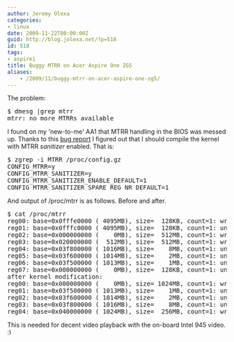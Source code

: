 ```yaml
---
author: Jeremy Olexa
categories:
- linux
date: 2009-11-22T00:00:00Z
guid: http://blog.jolexa.net/?p=518
id: 518
tags:
- aspire1
title: Buggy MTRR on Acer Aspire One ZG5
aliases:
    - /2009/11/buggy-mtrr-on-acer-aspire-one-zg5/
---
```


The problem:

<pre>$ dmesg |grep mtrr
mtrr: no more MTRRs available</pre>

I found on my 'new-to-me' AA1 that MTRR handling in the BIOS was messed up. Thanks to this [bug report][1] I figured out that I should compile the kernel with MTRR *sanitizer* enabled. That is:

<pre>$ zgrep -i MTRR /proc/config.gz 
CONFIG_MTRR=y
CONFIG_MTRR_SANITIZER=y
CONFIG_MTRR_SANITIZER_ENABLE_DEFAULT=1
CONFIG_MTRR_SANITIZER_SPARE_REG_NR_DEFAULT=1</pre>

And output of /proc/mtrr is as follows. Before and after.

<pre>$ cat /proc/mtrr
reg00: base=0x0fffe0000 ( 4095MB), size=  128KB, count=1: write-protect
reg01: base=0x0fffc0000 ( 4095MB), size=  128KB, count=1: uncachable
reg02: base=0x000000000 (    0MB), size=  512MB, count=1: write-back
reg03: base=0x020000000 (  512MB), size=  512MB, count=1: write-back
reg04: base=0x03f800000 ( 1016MB), size=    8MB, count=1: uncachable
reg05: base=0x03f600000 ( 1014MB), size=    2MB, count=1: uncachable
reg06: base=0x03f500000 ( 1013MB), size=    1MB, count=1: uncachable
reg07: base=0x000000000 (    0MB), size=  128KB, count=1: uncachable
after kernel modification:
reg00: base=0x000000000 (    0MB), size= 1024MB, count=1: write-back
reg01: base=0x03f500000 ( 1013MB), size=    1MB, count=1: uncachable
reg02: base=0x03f600000 ( 1014MB), size=    2MB, count=1: uncachable
reg03: base=0x03f800000 ( 1016MB), size=    8MB, count=1: uncachable
reg04: base=0x040000000 ( 1024MB), size=  256MB, count=1: write-combining</pre>

This is needed for decent video playback with the on-board Intel 945 video. <img src="http://blog.jolexa.net/wp-includes/images/smilies/simple-smile.png" alt=":)" class="wp-smiley" style="height: 1em; max-height: 1em;" />

 [1]: https://bugs.launchpad.net/ubuntu/+source/xserver-xorg-video-intel/+bug/370552